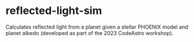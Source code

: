 # reflected-light-sim
Calculates reflected light from a planet given a stellar PHOENIX model and planet albedo (developed as part of the 2023 CodeAstro workshop).
